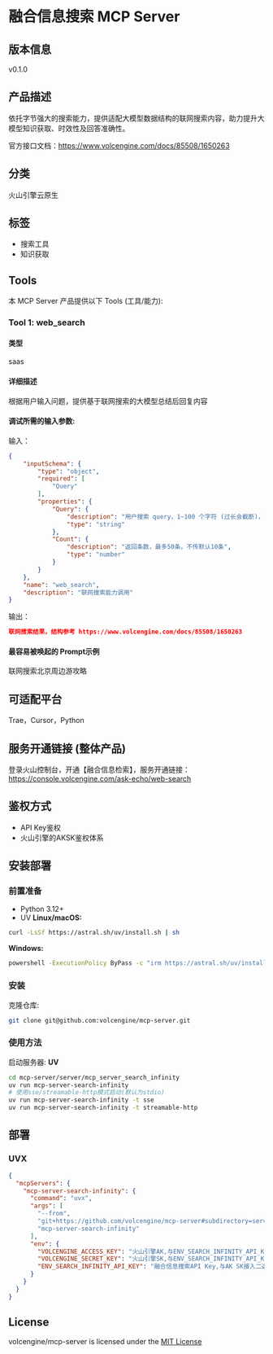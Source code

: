 # 融合信息搜索 MCP Server
## 版本信息
v0.1.0
## 产品描述
依托字节强大的搜索能力，提供适配大模型数据结构的联网搜索内容，助力提升大模型知识获取、时效性及回答准确性。

官方接口文档：https://www.volcengine.com/docs/85508/1650263
## 分类
火山引擎云原生
## 标签
- 搜索工具
- 知识获取

## Tools
本 MCP Server 产品提供以下 Tools (工具/能力):
### Tool 1: web_search

#### 类型
saas
#### 详细描述
根据用户输入问题，提供基于联网搜索的大模型总结后回复内容
#### 调试所需的输入参数:
输入：
```json
{
    "inputSchema": {
        "type": "object",
        "required": [
            "Query"
        ],
        "properties": {
            "Query": {
                "description": "用户搜索 query，1~100 个字符 (过长会截断)，不支持多词搜索",
                "type": "string"
            },
            "Count": {
                "description": "返回条数，最多50条，不传默认10条",
                "type": "number"
            }
        }
    },
    "name": "web_search",
    "description": "联网搜索能力调用"
}
```
输出：
```json
联网搜索结果，结构参考 https://www.volcengine.com/docs/85508/1650263
```

#### 最容易被唤起的 Prompt示例
联网搜索北京周边游攻略
## 可适配平台
Trae，Cursor，Python
## 服务开通链接 (整体产品)
登录火山控制台，开通【融合信息检索】，服务开通链接：https://console.volcengine.com/ask-echo/web-search
## 鉴权方式
- API Key鉴权
- 火山引擎的AKSK鉴权体系
## 安装部署
### 前置准备
- Python 3.12+
- UV
  **Linux/macOS:**
```bash
curl -LsSf https://astral.sh/uv/install.sh | sh
```
**Windows:**
```bash
powershell -ExecutionPolicy ByPass -c "irm https://astral.sh/uv/install.ps1 | iex"
```
### 安装
克隆仓库:
```bash
git clone git@github.com:volcengine/mcp-server.git
```
### 使用方法
启动服务器:
**UV**
```bash
cd mcp-server/server/mcp_server_search_infinity
uv run mcp-server-search-infinity
# 使用sse/streamable-http模式启动(默认为stdio)
uv run mcp-server-search-infinity -t sse
uv run mcp-server-search-infinity -t streamable-http
```
## 部署
### UVX
```json
{
  "mcpServers": {
    "mcp-server-search-infinity": {
      "command": "uvx",
      "args": [
        "--from",
        "git+https://github.com/volcengine/mcp-server#subdirectory=server/mcp_server_search_infinity",
        "mcp-server-search-infinity"
      ],
      "env": {
        "VOLCENGINE_ACCESS_KEY": "火山引擎AK,与ENV_SEARCH_INFINITY_API_KEY接入二选一",
        "VOLCENGINE_SECRET_KEY": "火山引擎SK,与ENV_SEARCH_INFINITY_API_KEY接入二选一",
        "ENV_SEARCH_INFINITY_API_KEY": "融合信息搜索API Key,与AK SK接入二选一"
      }
    }
  }
}
```
## License
volcengine/mcp-server is licensed under the [MIT License](https://github.com/volcengine/mcp-server/blob/main/LICENSE)